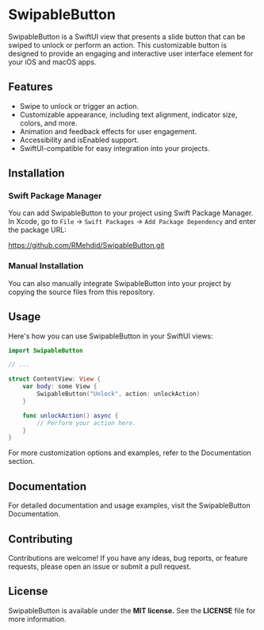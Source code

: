 # SwipableButton

SwipableButton is a SwiftUI view that presents a slide button that can be swiped to unlock or perform an action. This customizable button is designed to provide an engaging and interactive user interface element for your iOS and macOS apps.

## Features

- Swipe to unlock or trigger an action.
- Customizable appearance, including text alignment, indicator size, colors, and more.
- Animation and feedback effects for user engagement.
- Accessibility and isEnabled support.
- SwiftUI-compatible for easy integration into your projects.

## Installation

### Swift Package Manager

You can add SwipableButton to your project using Swift Package Manager. In Xcode, go to `File` -> `Swift Packages` -> `Add Package Dependency` and enter the package URL:

https://github.com/RMehdid/SwipableButton.git


### Manual Installation

You can also manually integrate SwipableButton into your project by copying the source files from this repository.

## Usage

Here's how you can use SwipableButton in your SwiftUI views:

```swift
import SwipableButton

// ...

struct ContentView: View {
    var body: some View {
        SwipableButton("Unlock", action: unlockAction)
    }

    func unlockAction() async {
        // Perform your action here.
    }
}
```

For more customization options and examples, refer to the Documentation section.

## Documentation

For detailed documentation and usage examples, visit the SwipableButton Documentation.

## Contributing

Contributions are welcome! If you have any ideas, bug reports, or feature requests, please open an issue or submit a pull request.

## License

SwipableButton is available under the **MIT license.** See the **LICENSE** file for more information.
